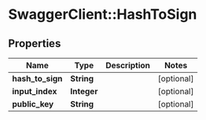 # SwaggerClient::HashToSign

## Properties
Name | Type | Description | Notes
------------ | ------------- | ------------- | -------------
**hash_to_sign** | **String** |  | [optional] 
**input_index** | **Integer** |  | [optional] 
**public_key** | **String** |  | [optional] 


